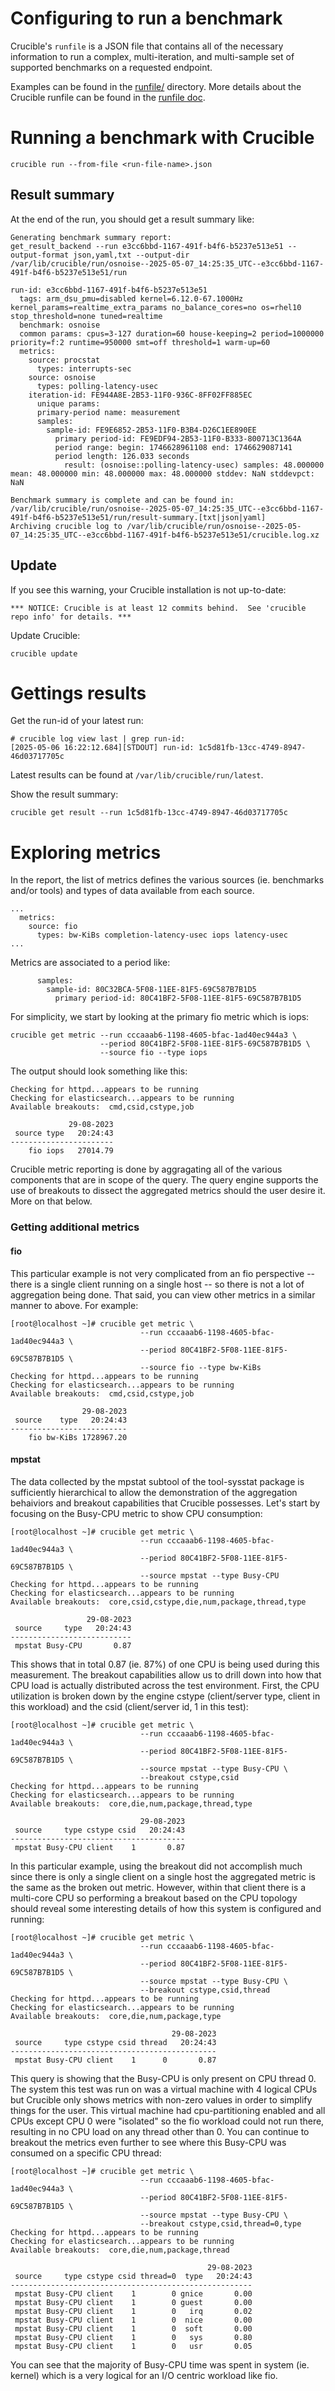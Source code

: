# Configuring to run a benchmark
Crucible's `runfile` is a  JSON file that contains all of the necessary
information to run a complex, multi-iteration, and multi-sample set of
supported benchmarks on a requested endpoint.

Examples can be found in the [runfile/](runfile/) directory. More
details about the Crucible runfile can be found in the [runfile doc](runfile/README.md).

# Running a benchmark with Crucible
```
crucible run --from-file <run-file-name>.json
```

## Result summary
At the end of the run, you should get a result summary like:

```
Generating benchmark summary report:
get_result_backend --run e3cc6bbd-1167-491f-b4f6-b5237e513e51 --output-format json,yaml,txt --output-dir /var/lib/crucible/run/osnoise--2025-05-07_14:25:35_UTC--e3cc6bbd-1167-491f-b4f6-b5237e513e51/run

run-id: e3cc6bbd-1167-491f-b4f6-b5237e513e51
  tags: arm_dsu_pmu=disabled kernel=6.12.0-67.1000Hz kernel_params=realtime_extra_params no_balance_cores=no os=rhel10 stop_threshold=none tuned=realtime
  benchmark: osnoise
  common params: cpus=3-127 duration=60 house-keeping=2 period=1000000 priority=f:2 runtime=950000 smt=off threshold=1 warm-up=60
  metrics:
    source: procstat
      types: interrupts-sec
    source: osnoise
      types: polling-latency-usec
    iteration-id: FE944A8E-2B53-11F0-936C-8FF02FF885EC
      unique params:
      primary-period name: measurement
      samples:
        sample-id: FE9E6852-2B53-11F0-B3B4-D26C1EE890EE
          primary period-id: FE9EDF94-2B53-11F0-B333-800713C1364A
          period range: begin: 1746628961108 end: 1746629087141
          period length: 126.033 seconds
            result: (osnoise::polling-latency-usec) samples: 48.000000 mean: 48.000000 min: 48.000000 max: 48.000000 stddev: NaN stddevpct: NaN

Benchmark summary is complete and can be found in:
/var/lib/crucible/run/osnoise--2025-05-07_14:25:35_UTC--e3cc6bbd-1167-491f-b4f6-b5237e513e51/run/result-summary.[txt|json|yaml]
Archiving crucible log to /var/lib/crucible/run/osnoise--2025-05-07_14:25:35_UTC--e3cc6bbd-1167-491f-b4f6-b5237e513e51/crucible.log.xz
```

## Update
If you see this warning, your Crucible installation is not up-to-date:
```
*** NOTICE: Crucible is at least 12 commits behind.  See 'crucible repo info' for details. ***
```

Update Crucible:
```
crucible update
```


# Gettings results

Get the run-id of your latest run:
```
# crucible log view last | grep run-id:
[2025-05-06 16:22:12.684][STDOUT] run-id: 1c5d81fb-13cc-4749-8947-46d03717705c
```
Latest results can be found at `/var/lib/crucible/run/latest`.


Show the result summary:
```
crucible get result --run 1c5d81fb-13cc-4749-8947-46d03717705c
```

# Exploring metrics
In the report, the list of metrics defines the various sources (ie. benchmarks
and/or tools) and types of data available from each source.
```
...
  metrics:
    source: fio
      types: bw-KiBs completion-latency-usec iops latency-usec
...
```
Metrics are associated to a period like:
```
      samples:
        sample-id: 80C32BCA-5F08-11EE-81F5-69C587B7B1D5
          primary period-id: 80C41BF2-5F08-11EE-81F5-69C587B7B1D5
```
For simplicity, we start by looking at the primary fio metric which is iops:
```
crucible get metric --run cccaaab6-1198-4605-bfac-1ad40ec944a3 \
                    --period 80C41BF2-5F08-11EE-81F5-69C587B7B1D5 \
                    --source fio --type iops
```

The output should look something like this:

```
Checking for httpd...appears to be running
Checking for elasticsearch...appears to be running
Available breakouts:  cmd,csid,cstype,job

             29-08-2023
 source type   20:24:43
-----------------------
    fio iops   27014.79
```

Crucible metric reporting is done by aggragating all of the various components
that are in scope of the query. The query engine supports the use of breakouts
to dissect the aggregated metrics should the user desire it. More on that
below.

### Getting additional metrics

#### fio

This particular example is not very complicated from an fio perspective --
there is a single client running on a single host -- so there is not a lot of
aggregation being done.  That said, you can view other metrics in a similar
manner to above.  For example:

```
[root@localhost ~]# crucible get metric \
                             --run cccaaab6-1198-4605-bfac-1ad40ec944a3 \
                             --period 80C41BF2-5F08-11EE-81F5-69C587B7B1D5 \
                             --source fio --type bw-KiBs
Checking for httpd...appears to be running
Checking for elasticsearch...appears to be running
Available breakouts:  cmd,csid,cstype,job

                29-08-2023
 source    type   20:24:43
--------------------------
    fio bw-KiBs 1728967.20
```

#### mpstat

The data collected by the mpstat subtool of the tool-sysstat package is
sufficiently hierarchical to allow the demonstration of the aggregation
behaiviors and breakout capabilities that Crucible possesses.  Let's
start by focusing on the Busy-CPU metric to show CPU consumption:

```
[root@localhost ~]# crucible get metric \
                             --run cccaaab6-1198-4605-bfac-1ad40ec944a3 \
                             --period 80C41BF2-5F08-11EE-81F5-69C587B7B1D5 \
                             --source mpstat --type Busy-CPU
Checking for httpd...appears to be running
Checking for elasticsearch...appears to be running
Available breakouts:  core,csid,cstype,die,num,package,thread,type

                 29-08-2023
 source     type   20:24:43
---------------------------
 mpstat Busy-CPU       0.87
```

This shows that in total 0.87 (ie. 87%) of one CPU is being used during this
measurement.  The breakout capabilities allow us to drill down into how that
CPU load is actually distributed across the test environment. First, the CPU
utilization is broken down by the engine cstype (client/server type, client in
this workload) and the csid (client/server id, 1 in this test):

```
[root@localhost ~]# crucible get metric \
                             --run cccaaab6-1198-4605-bfac-1ad40ec944a3 \
                             --period 80C41BF2-5F08-11EE-81F5-69C587B7B1D5 \
                             --source mpstat --type Busy-CPU \
                             --breakout cstype,csid
Checking for httpd...appears to be running
Checking for elasticsearch...appears to be running
Available breakouts:  core,die,num,package,thread,type

                             29-08-2023
 source     type cstype csid   20:24:43
---------------------------------------
 mpstat Busy-CPU client    1       0.87
```

In this particular example, using the breakout did not accomplish much since
there is only a single client on a single host the aggregated metric is the
same as the broken out metric.  However, within that client there is a
multi-core CPU so performing a breakout based on the CPU topology should
reveal some interesting details of how this system is configured and running:

```
[root@localhost ~]# crucible get metric \
                             --run cccaaab6-1198-4605-bfac-1ad40ec944a3 \
                             --period 80C41BF2-5F08-11EE-81F5-69C587B7B1D5 \
                             --source mpstat --type Busy-CPU \
                             --breakout cstype,csid,thread
Checking for httpd...appears to be running
Checking for elasticsearch...appears to be running
Available breakouts:  core,die,num,package,type

                                    29-08-2023
 source     type cstype csid thread   20:24:43
----------------------------------------------
 mpstat Busy-CPU client    1      0       0.87
```

This query is showing that the Busy-CPU is only present on CPU thread 0. The
system this test was run on was a virtual machine with 4 logical CPUs but
Crucible only shows metrics with non-zero values in order to simplify things
for the user.  This virtual machine had cpu-partitioning enabled and all CPUs
except CPU 0 were "isolated" so the fio workload could not run there, resulting
in no CPU load on any thread other than 0.  You can continue to breakout the
metrics even further to see where this Busy-CPU was consumed on a specific CPU
thread:

```
[root@localhost ~]# crucible get metric \
                             --run cccaaab6-1198-4605-bfac-1ad40ec944a3 \
                             --period 80C41BF2-5F08-11EE-81F5-69C587B7B1D5 \
                             --source mpstat --type Busy-CPU \
                             --breakout cstype,csid,thread=0,type
Checking for httpd...appears to be running
Checking for elasticsearch...appears to be running
Available breakouts:  core,die,num,package,thread

                                            29-08-2023
 source     type cstype csid thread=0  type   20:24:43
------------------------------------------------------
 mpstat Busy-CPU client    1        0 gnice       0.00
 mpstat Busy-CPU client    1        0 guest       0.00
 mpstat Busy-CPU client    1        0   irq       0.02
 mpstat Busy-CPU client    1        0  nice       0.00
 mpstat Busy-CPU client    1        0  soft       0.00
 mpstat Busy-CPU client    1        0   sys       0.80
 mpstat Busy-CPU client    1        0   usr       0.05
```

You can see that the majority of Busy-CPU time was spent in system (ie. kernel)
which is a very logical for an I/O centric workload like fio.
